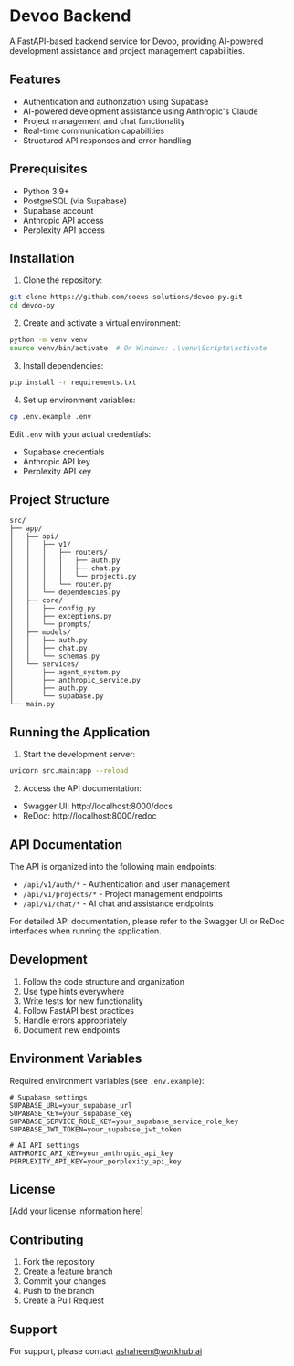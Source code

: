 # Devoo Backend

A FastAPI-based backend service for Devoo, providing AI-powered development assistance and project management capabilities.

## Features

- Authentication and authorization using Supabase
- AI-powered development assistance using Anthropic's Claude
- Project management and chat functionality
- Real-time communication capabilities
- Structured API responses and error handling

## Prerequisites

- Python 3.9+
- PostgreSQL (via Supabase)
- Supabase account
- Anthropic API access
- Perplexity API access

## Installation

1. Clone the repository:
```bash
git clone https://github.com/coeus-solutions/devoo-py.git
cd devoo-py
```

2. Create and activate a virtual environment:
```bash
python -m venv venv
source venv/bin/activate  # On Windows: .\venv\Scripts\activate
```

3. Install dependencies:
```bash
pip install -r requirements.txt
```

4. Set up environment variables:
```bash
cp .env.example .env
```
Edit `.env` with your actual credentials:
- Supabase credentials
- Anthropic API key
- Perplexity API key

## Project Structure

```
src/
├── app/
│   ├── api/
│   │   ├── v1/
│   │   │   ├── routers/
│   │   │   │   ├── auth.py
│   │   │   │   ├── chat.py
│   │   │   │   └── projects.py
│   │   │   └── router.py
│   │   └── dependencies.py
│   ├── core/
│   │   ├── config.py
│   │   ├── exceptions.py
│   │   └── prompts/
│   ├── models/
│   │   ├── auth.py
│   │   ├── chat.py
│   │   └── schemas.py
│   └── services/
│       ├── agent_system.py
│       ├── anthropic_service.py
│       ├── auth.py
│       └── supabase.py
└── main.py
```

## Running the Application

1. Start the development server:
```bash
uvicorn src.main:app --reload
```

2. Access the API documentation:
- Swagger UI: http://localhost:8000/docs
- ReDoc: http://localhost:8000/redoc

## API Documentation

The API is organized into the following main endpoints:

- `/api/v1/auth/*` - Authentication and user management
- `/api/v1/projects/*` - Project management endpoints
- `/api/v1/chat/*` - AI chat and assistance endpoints

For detailed API documentation, please refer to the Swagger UI or ReDoc interfaces when running the application.

## Development

1. Follow the code structure and organization
2. Use type hints everywhere
3. Write tests for new functionality
4. Follow FastAPI best practices
5. Handle errors appropriately
6. Document new endpoints

## Environment Variables

Required environment variables (see `.env.example`):

```
# Supabase settings
SUPABASE_URL=your_supabase_url
SUPABASE_KEY=your_supabase_key
SUPABASE_SERVICE_ROLE_KEY=your_supabase_service_role_key
SUPABASE_JWT_TOKEN=your_supabase_jwt_token

# AI API settings
ANTHROPIC_API_KEY=your_anthropic_api_key
PERPLEXITY_API_KEY=your_perplexity_api_key
```

## License

[Add your license information here]

## Contributing

1. Fork the repository
2. Create a feature branch
3. Commit your changes
4. Push to the branch
5. Create a Pull Request

## Support

For support, please contact ashaheen@workhub.ai